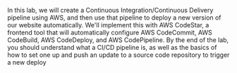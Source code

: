 In this lab, we will create a Continuous Integration/Continuous Delivery pipeline using
AWS, and then use that pipeline to deploy a new version of our website automatically.
We'll implement this with AWS CodeStar, a frontend tool that will automatically
configure AWS CodeCommit, AWS CodeBuild, AWS CodeDeploy, and AWS CodePipeline.
By the end of the lab, you should understand what a CI/CD pipeline is, as well as the
basics of how to set one up and push an update to a source code repository to trigger a
new deploy
